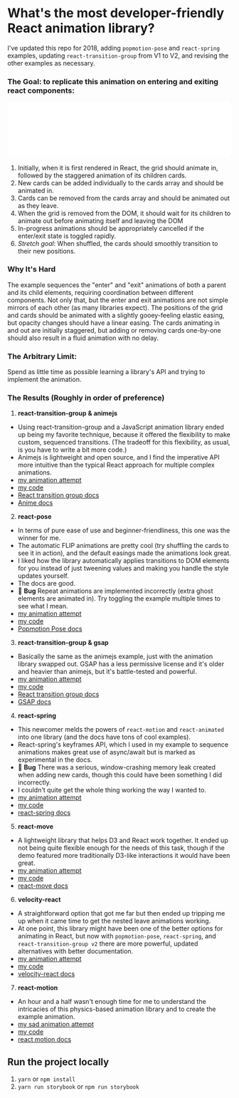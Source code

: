 # What's the most developer-friendly React animation library?

I've updated this repo for 2018, adding `popmotion-pose` and `react-spring` examples, updating `react-transition-group` from V1 to V2, and revising the other examples as necessary.

### The Goal: to replicate this animation on entering and exiting react components:

![example animation](./src/assets/react-animation-comparison.gif)

1. Initially, when it is first rendered in React, the grid should animate in, followed by the staggered animation of its children cards.
2. New cards can be added individually to the cards array and should be animated in.
3. Cards can be removed from the cards array and should be animated out as they leave.
4. When the grid is removed from the DOM, it should wait for its children to animate out before animating itself and leaving the DOM
5. In-progress animations should be appropriately cancelled if the enter/exit state is toggled rapidly.
6. _Stretch goal_: When shuffled, the cards should smoothly transition to their new positions.

### Why It's Hard
The example sequences the "enter" and "exit" animations of both a parent and its child elements, requiring coordination between different components. Not only that, but the enter and exit animations are not simple mirrors of each other (as many libraries expect). The positions of the grid and cards should be animated with a slightly gooey-feeling elastic easing, but opacity changes should have a linear easing. The cards animating in and out are initially staggered, but adding or removing cards one-by-one should also result in a fluid animation with no delay.

### The Arbitrary Limit:
Spend as little time as possible learning a library's API and trying to implement the animation.

### The Results (Roughly in order of preference)

1.  **react-transition-group & animejs**

* Using react-transition-group and a JavaScript animation library ended up being my favorite technique, because it offered the flexibility to make custom, sequenced transitions. (The tradeoff for this flexibility, as usual, is you have to write a bit more code.)
* Animejs is lightweight and open source, and I find the imperative API more intuitive than the typical React approach for multiple complex animations.
* [my animation attempt](https://alex.holachek.com/react-animation-comparison/?selectedKind=Animation%20Examples&selectedStory=React-Transition-Group%20%2B%20animejs&full=0&addons=1&stories=1&panelRight=0&addonPanel=storybook%2Factions%2Factions-panel)
* [my code](https://github.com/aholachek/react-animation-comparison/blob/master/src/react-transition-group-anime-example.js)
* [React transition group docs](http://reactcommunity.org/react-transition-group/)
* [Anime docs](https://github.com/juliangarnier/anime)

2.  **react-pose**
* In terms of pure ease of use and beginner-friendliness, this one was the winner for me.
* The automatic FLIP animations are pretty cool (try shuffling the cards to see it in action), and the default easings made the animations look great.
* I liked how the library automatically applies transitions to DOM elements for you instead of just tweening values and making you handle the style updates yourself.
* The docs are good.
* 🐛 **Bug** Repeat animations are implemented incorrectly (extra ghost elements are animated in). Try toggling the example multiple times to see what I mean.
* [my animation attempt](https://alex.holachek.com/react-animation-comparison/?selectedKind=Animation%20Examples&selectedStory=Popmotion%20Pose&full=0&addons=1&stories=1&panelRight=0&addonPanel=storybook%2Factions%2Factions-panel)
* [my code](https://github.com/aholachek/react-animation-comparison/blob/master/src/popmotion-pose-example.js)
* [Popmotion Pose docs](https://popmotion.io/pose/)

3.  **react-transition-group & gsap**

* Basically the same as the animejs example, just with the animation library swapped out. GSAP has a less permissive license and it's older and heavier than animejs, but it's battle-tested and powerful.
* [my animation attempt](https://alex.holachek.com/react-animation-comparison/?selectedKind=Animation%20Examples&selectedStory=React-Transition-Group%20%2B%20GSAP&full=0&addons=1&stories=1&panelRight=0&addonPanel=storybook%2Factions%2Factions-panel)
* [my code](https://github.com/aholachek/react-animation-comparison/blob/master/src/react-transition-group-gsap-example.js)
* [React transition group docs](http://reactcommunity.org/react-transition-group/)
* [GSAP docs](https://greensock.com/docs)

4.  **react-spring**

* This newcomer melds the powers of `react-motion` and `react-animated` into one library (and the docs have tons of cool examples).
* React-spring's keyframes API, which I used in my example to sequence animations makes great use of async/await but is marked as experimental in the docs.
* 🐛 **Bug** There was a serious, window-crashing memory leak created when adding new cards, though this could have been something I did incorrectly.
* I couldn't quite get the whole thing working the way I wanted to.
* [my animation attempt](https://alex.holachek.com/react-animation-comparison/?selectedKind=Animation%20Examples&selectedStory=React-Spring&full=0&addons=1&stories=1&panelRight=0&addonPanel=storybook%2Factions%2Factions-panel)
* [my code](https://github.com/aholachek/react-animation-comparison/blob/master/src/react-spring-example.js)
* [react-spring docs](https://github.com/drcmda/react-spring)

5.  **react-move**

* A lightweight library that helps D3 and React work together. It ended up not being quite flexible enough for the needs of this task, though if the demo featured more traditionally D3-like interactions it would have been great.
* [my animation attempt](https://alex.holachek.com/react-animation-comparison/?selectedKind=Animation%20Examples&selectedStory=React-Move&full=0&addons=1&stories=1&panelRight=0&addonPanel=storybook%2Factions%2Factions-panel)
* [my code](https://github.com/aholachek/react-animation-comparison/blob/master/src/react-move-example.js)
* [react-move docs](https://react-move-example.js.org/#/)

6.  **velocity-react**

* A straightforward option that got me far but then ended up tripping me up when it came time to get the nested leave animations working.
* At one point, this library might have been one of the better options for animating in React, but now with `popmotion-pose`, `react-spring`, and `react-transition-group v2` there are more powerful, updated alternatives with better documentation.
* [my animation attempt](https://alex.holachek.com/react-animation-comparison/?selectedKind=Animation%20Examples&selectedStory=Velocity-React&full=0&addons=1&stories=1&panelRight=0&addonPanel=storybook%2Factions%2Factions-panel)
* [my code](https://github.com/aholachek/react-animation-comparison/blob/master/src/velocity-react-example.js)
* [velocity-react docs](https://github.com/google-fabric/velocity-react)

7.  **react-motion**

* An hour and a half wasn't enough time for me to understand the intricacies of this physics-based animation library and to create the example animation.
* [my sad animation attempt](https://alex.holachek.com/react-animation-comparison/?selectedKind=Animation%20Examples&selectedStory=React-Motion&full=0&addons=1&stories=1&panelRight=0&addonPanel=storybook%2Factions%2Factions-panel)
* [my code](https://github.com/aholachek/react-animation-comparison/blob/master/src/react-motion-example.js)
* [react motion docs](https://github.com/chenglou/react-motion)


## Run the project locally

1. `yarn` or `npm install`
2. `yarn run storybook` or `npm run storybook`

